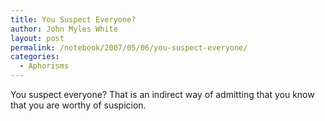 ```yaml
---
title: You Suspect Everyone?
author: John Myles White
layout: post
permalink: /notebook/2007/05/06/you-suspect-everyone/
categories:
  - Aphorisms
---
```


You suspect everyone? That is an indirect way of admitting that you know that you are worthy of suspicion.
